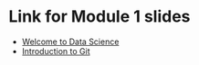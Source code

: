 # Link for Module 1 slides
- [Welcome to Data Science](https://docs.google.com/presentation/d/1ejZW2-kv-MqbzQug94inQtZVn9CvShoG5vYREpBgGyo/edit)
- [Introduction to Git](https://docs.google.com/presentation/d/1wvqBQ5DZBfn6kY-dvHt1ezVFfcUd8irvbeQPvOrhYhc/edit)